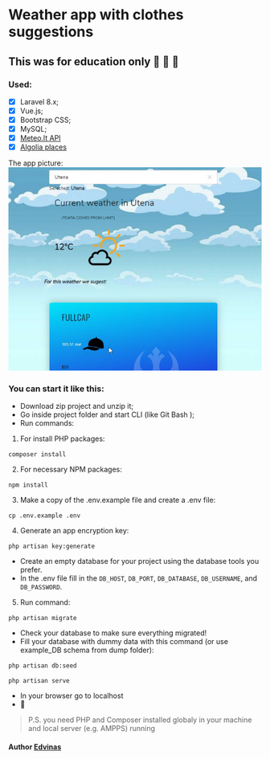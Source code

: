 # Weather app with clothes suggestions

## This was for education only :see_no_evil: :hear_no_evil: :speak_no_evil:  

### Used: 
- [x] Laravel 8.x;
- [x] Vue.js;
- [x] Bootstrap CSS;
- [x] MySQL;
- [x] [Meteo.lt API](https://api.meteo.lt/)
- [x] [Algolia places](https://community.algolia.com/places/)

The app picture:\
![Image of App](https://github.com/Edvinas-S/weather_and_suggestion/blob/master/public/img/app.jpg)

### You can start it like this: 
- Download zip project and unzip it;
- Go inside project folder and start CLI (like Git Bash );
- Run commands:
1. For install PHP packages:
```
composer install
```
2. For necessary NPM packages:
```
npm install
```
3. Make a copy of the .env.example file and create a .env file:
```
cp .env.example .env
```
4. Generate an app encryption key:
```
php artisan key:generate
```
- Create an empty database for your project using the database tools you prefer.
- In the .env file fill in the `DB_HOST`, `DB_PORT`, `DB_DATABASE`, `DB_USERNAME`, and `DB_PASSWORD`.
5. Run command:
```
php artisan migrate
```
- Check your database to make sure everything migrated!
- Fill your database with dummy data with this command (or use example_DB schema from dump folder):
```
php artisan db:seed
```
```
php artisan serve
```
- In your browser go to localhost
- :eyes:


> P.S. you need PHP and Composer installed globaly in your machine and local server (e.g. AMPPS) running

#### Author [Edvinas](https://github.com/Edvinas-S)
